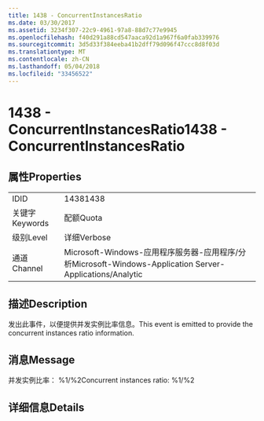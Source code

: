 ```yaml
---
title: 1438 - ConcurrentInstancesRatio
ms.date: 03/30/2017
ms.assetid: 3234f307-22c9-4961-97a8-88d7c77e9945
ms.openlocfilehash: f40d291a88cd547aaca92d1a967f6a0fab339976
ms.sourcegitcommit: 3d5d33f384eeba41b2dff79d096f47ccc8d8f03d
ms.translationtype: MT
ms.contentlocale: zh-CN
ms.lasthandoff: 05/04/2018
ms.locfileid: "33456522"
---
```

# <a name="1438---concurrentinstancesratio"></a><span data-ttu-id="d0b5f-102">1438 - ConcurrentInstancesRatio</span><span class="sxs-lookup"><span data-stu-id="d0b5f-102">1438 - ConcurrentInstancesRatio</span></span>
## <a name="properties"></a><span data-ttu-id="d0b5f-103">属性</span><span class="sxs-lookup"><span data-stu-id="d0b5f-103">Properties</span></span>  
  
|||  
|-|-|  
|<span data-ttu-id="d0b5f-104">ID</span><span class="sxs-lookup"><span data-stu-id="d0b5f-104">ID</span></span>|<span data-ttu-id="d0b5f-105">1438</span><span class="sxs-lookup"><span data-stu-id="d0b5f-105">1438</span></span>|  
|<span data-ttu-id="d0b5f-106">关键字</span><span class="sxs-lookup"><span data-stu-id="d0b5f-106">Keywords</span></span>|<span data-ttu-id="d0b5f-107">配额</span><span class="sxs-lookup"><span data-stu-id="d0b5f-107">Quota</span></span>|  
|<span data-ttu-id="d0b5f-108">级别</span><span class="sxs-lookup"><span data-stu-id="d0b5f-108">Level</span></span>|<span data-ttu-id="d0b5f-109">详细</span><span class="sxs-lookup"><span data-stu-id="d0b5f-109">Verbose</span></span>|  
|<span data-ttu-id="d0b5f-110">通道</span><span class="sxs-lookup"><span data-stu-id="d0b5f-110">Channel</span></span>|<span data-ttu-id="d0b5f-111">Microsoft-Windows-应用程序服务器-应用程序/分析</span><span class="sxs-lookup"><span data-stu-id="d0b5f-111">Microsoft-Windows-Application Server-Applications/Analytic</span></span>|  
  
## <a name="description"></a><span data-ttu-id="d0b5f-112">描述</span><span class="sxs-lookup"><span data-stu-id="d0b5f-112">Description</span></span>  
 <span data-ttu-id="d0b5f-113">发出此事件，以便提供并发实例比率信息。</span><span class="sxs-lookup"><span data-stu-id="d0b5f-113">This event is emitted to provide the concurrent instances ratio information.</span></span>  
  
## <a name="message"></a><span data-ttu-id="d0b5f-114">消息</span><span class="sxs-lookup"><span data-stu-id="d0b5f-114">Message</span></span>  
 <span data-ttu-id="d0b5f-115">并发实例比率： %1/%2</span><span class="sxs-lookup"><span data-stu-id="d0b5f-115">Concurrent instances ratio: %1/%2</span></span>  
  
## <a name="details"></a><span data-ttu-id="d0b5f-116">详细信息</span><span class="sxs-lookup"><span data-stu-id="d0b5f-116">Details</span></span>
